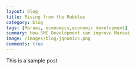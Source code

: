 ```yaml
---
layout: blog
title: Rising from the Rubbles
category: blog
tags: [Marawi, economics,economic development]  
summary: How SME Development can improve Marawi
image: /images/blog/jqnomics.png
comments: true
---
```


This is a sample post
